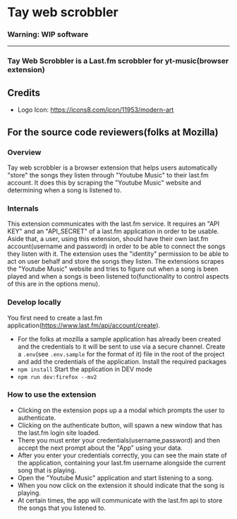 # Tay web scrobbler

### Warning: WIP software

<hr>

### Tay Web Scrobbler is a Last.fm scrobbler for yt-music(browser extension)

## Credits

- Logo Icon: https://icons8.com/icon/11953/modern-art

## For the source code reviewers(folks at Mozilla)

### Overview

Tay web scrobbler is a browser extension that helps users automatically "store" the songs they listen through "Youtube Music"
to their last.fm account. It does this by scraping the "Youtube Music" website and determining when a song is listened to.

### Internals

This extension communicates with the last.fm service. It requires an "API KEY" and an "API_SECRET"
of a last.fm application in order to be usable. Aside that, a user, using this extension, should have
their own last.fm account(username and password) in order to be able to connect the songs they listen with it.
The extension uses the "identity" permission to be able to act on user behalf and store the songs they listen.
The extensions scrapes the "Youtube Music" website and tries to figure out when a song is been played and when a songs
is been listened to(functionality to control aspects of this are in the options menu).

### Develop locally

You first need to create a last.fm application(https://www.last.fm/api/account/create).

- For the folks at mozilla a sample application has already been created and the credentials to it will be sent to use
  via a secure channel.
  Create a `.env`(see `.env.sample` for the format of it) file in the root of the project and add the credentials of the application.
  Install the required packages
- `npm install`
  Start the application in DEV mode
- `npm run dev:firefox --mv2`

### How to use the extension

- Clicking on the extension pops up a a modal which prompts the user to authenticate.
- Clicking on the authenticate button, will spawn a new window that has the last.fm login site loaded.
- There you must enter your credentials(username,password) and then accept the next prompt about the "App" using your data.
- After you enter your credentials correctly, you can see the main state of the application,
  containing your last.fm username alongside the current song that is playing.
- Open the "Youtube Music" application and start listening to a song.
- When you now click on the extension it should indicate that the song is playing.
- At certain times, the app will communicate with the last.fm api to store the songs that you listened to.
